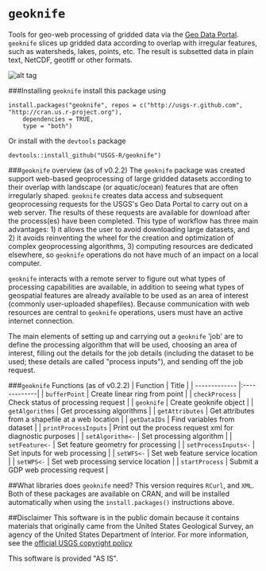 `geoknife`
=====

Tools for geo-web processing of gridded data via the [Geo Data Portal](http://cida.usgs.gov/gdp/ "Geo Data Portal"). `geoknife` slices up gridded data according to overlap with irregular features, such as watersheds, lakes, points, etc. The result is subsetted data in plain text, NetCDF, geotiff or other formats.

![alt tag](http://github.usgs-r.io/images/geoknife.png)


###Installing `geoknife`
install this package using

	install.packages("geoknife", repos = c("http://usgs-r.github.com", "http://cran.us.r-project.org"),
        dependencies = TRUE,
        type = "both")

Or install with the `devtools` package

	devtools::install_github("USGS-R/geoknife")

###`geoknife` overview (as of v0.2.2)
The `geoknife` package was created support web-based geoprocessing of large gridded datasets according to their overlap with landscape (or aquatic/ocean) features that are often irregularly shaped. `geoknife` creates data access and subsequent geoprocessing requests for the USGS's Geo Data Portal to carry out on a web server. The results of these requests are available for download after the process(es) have been completed. This type of workflow has three main advantages: 1) it allows the user to avoid downloading large datasets, and 2) it avoids reinventing the wheel for the creation and optimization of complex geoprocessing algorithms, 3) computing resources are dedicated elsewhere, so `geoknife` operations do not have much of an impact on a local computer. 

`geoknife` interacts with a remote server to figure out what types of processing capabilities are available, in addition to seeing what types of geospatial features are already available to be used as an area of interest (commonly user-uploaded shapefiles). Because communication with web resources are central to `geoknife` operations, users must have an active internet connection. 

The main elements of setting up and carrying out a `geoknife` 'job' are to define the processing algorithm that will be used, choosing an area of interest, filling out the details for the job details (including the dataset to be used; these details are called "process inputs"), and sending off the job request.

###`geoknife` Functions (as of v0.2.2)
| Function       | Title           |
| ------------- |:-------------|
| `bufferPoint` | Create linear ring from point |
| `checkProcess`  | Check status of processing request |
| `geoknife` | Create geoknife object |
| `getAlgorithms` | Get processing algorithms |
| `getAttributes` | Get attributes from a shapefile at a web location |
| `getDataIDs` | Find variables from dataset |
| `printProcessInputs` | Print out the process request xml for diagnostic purposes |
| `setAlgorithm<-` | Set processing algorithm |
| `setFeature<-` | Set feature geometry for processing |
| `setProcessInputs<-` | Set inputs for web processing |
| `setWFS<-` | Set web feature service location |
| `setWPS<-` | Set web processing service location |
| `startProcess` | Submit a GDP web processing request |

##What libraries does `geoknife` need?
This version requires `RCurl`, and `XML`. Both of these packages are available on CRAN, and will be installed automatically when using the `install.packages()` instructions above.

##Disclaimer
This software is in the public domain because it contains materials that originally came from the United States Geological Survey, an agency of the United States Department of Interior. For more information, see the [official USGS copyright policy](http://www.usgs.gov/visual-id/credit_usgs.html#copyright/ "official USGS copyright policy")

This software is provided "AS IS".